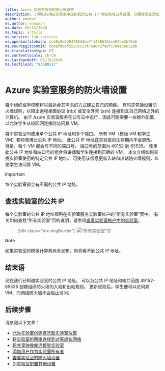 ```yaml
---
title: Azure 实验室服务的防火墙设置
description: 了解如何确定实验室中虚拟机的公共 IP 地址和端口号范围，以便将信息添加到防火墙规则中。
author: emaher
ms.author: enewman
ms.date: 05/15/2020
ms.topic: article
ms.service: lab-services
ms.openlocfilehash: dcb8c0d5304f052dbe7f14386425ce67ae3b79a6
ms.sourcegitcommit: bb0afd0df5563cc53f76a642fd8fc709e366568b
ms.translationtype: HT
ms.contentlocale: zh-CN
ms.lasthandoff: 05/19/2020
ms.locfileid: "83589527"
---
```

# <a name="firewall-settings-for-azure-lab-services"></a>Azure 实验室服务的防火墙设置

每个组织或学校都将以最适合其需求的方式建立自己的网络。  有时这包括设置防火墙规则，以阻止远程桌面协议 (rdp) 或安全外壳 (ssh) 连接到其自己网络之外的计算机。  由于 Azure 实验室服务在公有云中运行，因此可能需要一些额外配置，以允许学生从校园网连接时访问其 VM。

每个实验室均使用单个公共 IP 地址和多个端口。  所有 VM（模板 VM 和学生 VM）都将使用此公共 IP 地址。  此公共 IP 地址在实验室的生存期内不会更改。  但是，每个 VM 都会有不同的端口号。  端口号的范围为 49152 到 65535。  使用此公共 IP 地址和端口号的组合将讲师和学生连接到正确的 VM。  本文介绍如何查找实验室使用的特定公共 IP 地址。  可使用该信息更新入站和出站防火墙规则，以便学生访问其 VM。

>[!IMPORTANT]
>每个实验室都会有不同的公共 IP 地址。

## <a name="find-public-ip-for-a-lab"></a>查找实验室的公共 IP

每个实验室的公共 IP 地址都列在实验室服务实验室帐户的“所有实验室”页中。  有关如何查找“所有实验室”页的说明，请参阅[查看实验室帐户中的实验室](manage-labs.md#view-labs-in-a-lab-account)。  

> [!div class="mx-imgBorder"]
> ![“所有实验室”页](../media/how-to-configure-firewall-settings/all-labs-properties.png)

>[!NOTE]
>如果实验室的模板计算机尚未发布，则将看不到公共 IP 地址。

## <a name="conclusion"></a>结束语

现在我们已知道实验室的公共 IP 地址。  可以为公共 IP 地址和端口范围 49152-65535 创建组织防火墙的入站和出站规则。  更新规则后，学生便可以访问其 VM，而网络防火墙不会阻止访问。

## <a name="next-steps"></a>后续步骤
请参阅以下文章：

- [允许实验室创建者选取实验室位置](allow-lab-creator-pick-lab-location.md)
- [将实验室的网络连接到对等虚拟网络](how-to-connect-peer-virtual-network.md)
- [将共享映像库连接到实验室](how-to-attach-detach-shared-image-gallery.md)
- [添加用户作为实验室所有者](how-to-add-user-lab-owner.md)
- [查看实验室的防火墙设置](how-to-configure-firewall-settings.md)
- [为实验室配置其他设置](how-to-configure-lab-accounts.md)
